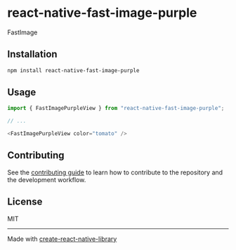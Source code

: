 # react-native-fast-image-purple

FastImage

## Installation

```sh
npm install react-native-fast-image-purple
```

## Usage

```js
import { FastImagePurpleView } from "react-native-fast-image-purple";

// ...

<FastImagePurpleView color="tomato" />
```

## Contributing

See the [contributing guide](CONTRIBUTING.md) to learn how to contribute to the repository and the development workflow.

## License

MIT

---

Made with [create-react-native-library](https://github.com/callstack/react-native-builder-bob)
